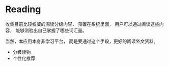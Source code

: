 # Reading

收集目前比较权威的阅读分级内容，
预置在系统里面，
用户可以通过阅读这些内容，
能够测验出自己掌握了哪些词汇量。

当然，本应用本身非学习平台，
而是要通过这个手段，更好的阅读外文资料。

- 分级读物
- 个性化推荐
